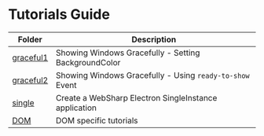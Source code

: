 # Tutorials Guide

| Folder | Description |
| --- | --- |
| [graceful1](./graceful1) | Showing Windows Gracefully - Setting BackgroundColor |
| [graceful2](./graceful2)  | Showing Windows Gracefully - Using `ready-to-show` Event |
| [single](./single) | Create a WebSharp Electron SingleInstance application |
| [DOM](./DOM) | DOM specific tutorials |

